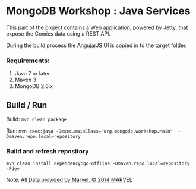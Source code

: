 MongoDB Workshop : Java Services
=================================

This part of the project contains a Web application, powered by Jetty, that expose the Comics data using a REST API.


During the build process the AngujarJS UI is copied in to the target folder.


### Requirements:

1. Java 7 or later
2. Maven 3
3. MongoDB 2.6.x



## Build / Run

Build:
`mvn clean package`

Run:
`mvn exec:java -Dexec.mainClass="org.mongodb.workshop.Main"  -Dmaven.repo.local=repository`



### Build and refresh repository

`mvn clean install dependency:go-offline -Dmaven.repo.local=repository -Pdev`


Note: [All Data provided by Marvel. © 2014 MARVEL](http://marvel.com)
